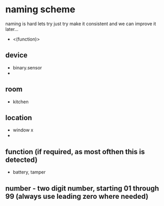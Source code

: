 # naming scheme
naming is hard lets try just try make it consistent and we can improve it later...
- <device><room><locatiion><(function)><number>

## device
- binary.sensor
- 
## room 
-  kitchen
## location
- window x
- 
## function (if required, as most ofthen this is detected)
- battery, tamper
## number - two digit number, starting 01 through 99  (always use leading zero where needed)
